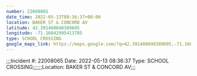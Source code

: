 ```yaml
---
number: 22008065
date_time: 2022-05-13T08:36:37+00:00
location: BAKER ST & CONCORD AV
latitude: 42.391400040309605
longitude: -71.16042995413785
type: SCHOOL CROSSING
google_maps_link: https://maps.google.com/?q=42.391400040309605,-71.16042995413785
---
```


;;;Incident #: 22008065  Date: 2022-05-13 08:36:37  Type: SCHOOL CROSSING;;;;;;Location: BAKER ST & CONCORD AV;;;
